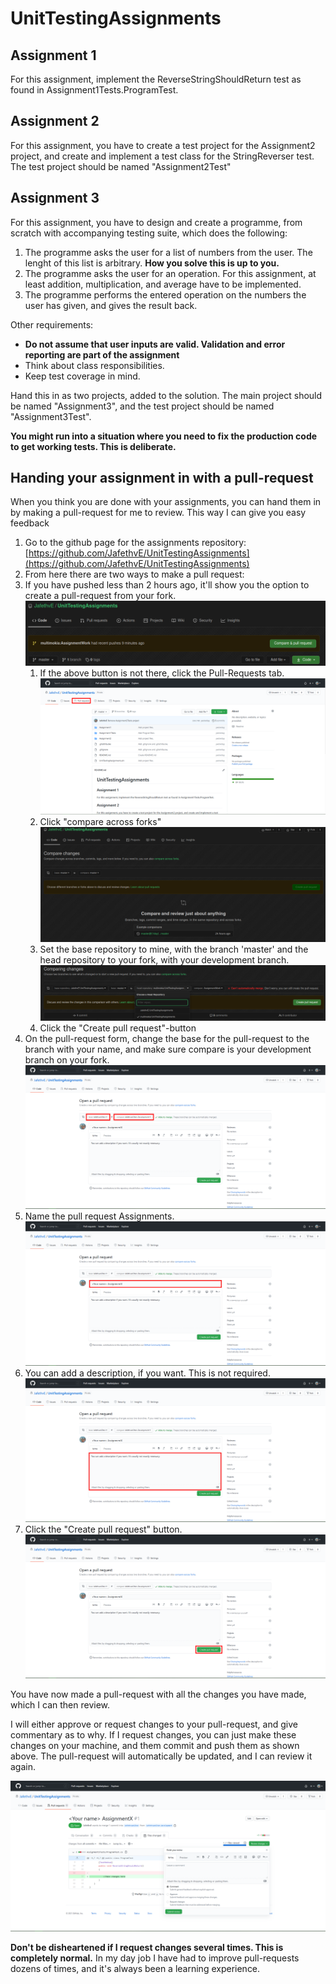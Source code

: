 # UnitTestingAssignments

## Assignment 1

For this assignment, implement the ReverseStringShouldReturn test as found in Assignment1Tests.ProgramTest.

## Assignment 2

For this assignment, you have to create a test project for the Assignment2 project, and create and implement a test class for the StringReverser test.
The test project should be named "Assignment2Test"

## Assignment 3

For this assignment, you have to design and create a programme, from scratch with accompanying testing suite, which does the following:

1. The programme asks the user for a list of numbers from the user. The lenght of this list is arbitrary. **How you solve this is up to you.**
2. The programme asks the user for an operation. For this assignment, at least addition, multiplication, and average have to be implemented.
3. The programme performs the entered operation on the numbers the user has given, and gives the result back.

Other requirements:

- **Do not assume that user inputs are valid. Validation and error reporting are part of the assignment**
- Think about class responsibilities.
- Keep test coverage in mind.

Hand this in as two projects, added to the solution. The main project should be named "Assignment3", and the test project should be named "Assignment3Test".


**You might run into a situation where you need to fix the production code to get working tests. This is deliberate.**

## Handing your assignment in with a pull-request

When you think you are done with your assignments, you can hand them in by making a pull-request for me to review.
This way I can give you easy feedback

1. Go to the github page for the assignments repository: [https://github.com/JafethvE/UnitTestingAssignments](https://github.com/JafethvE/UnitTestingAssignments)
2. From here there are two ways to make a pull request:
3. If you have pushed less than 2 hours ago, it'll show you the option to create a pull-request from your fork.
   ![Pull request button](Git_Tutorial_Visual_Studio/Pull_Request_From_Fork.png)
    1. If the above button is not there, click the Pull-Requests tab.
       ![Pull request tab](Git_Tutorial_Visual_Studio/Pull_Request_Tab.png)
    2. Click "compare across forks"
       ![Compare across forks](Git_Tutorial_Visual_Studio/Compare_Across_Forks.png)
    3. Set the base repository to mine, with the branch 'master' and the head repository to your fork, with your development branch.
       ![Set options](Git_Tutorial_Visual_Studio/Set_Diff.png)
    4. Click the "Create pull request"-button
3. On the pull-request form, change the base for the pull-request to the branch with your name, and make sure compare is your development branch on your fork.
   ![Make sure branch is correct](Git_Tutorial_Visual_Studio/Correct_Branches.png)
4. Name the pull request <Your name> Assignments.
   ![Pull request name](Git_Tutorial_Visual_Studio/Pull-request_Github_Name.png)
5. You can add a description, if you want. This is not required.
   ![Pull request message](Git_Tutorial_Visual_Studio/Pull-request_Github.PNG)
6. Click the "Create pull request" button.
   ![Pull request button](Git_Tutorial_Visual_Studio/Make_Pull-request_Github.png)

You have now made a pull-request with all the changes you have made, which I can then review.

I will either approve or request changes to your pull-request, and give commentary as to why.
If I request changes, you can just make these changes on your machine, and them commit and push them as shown above.
The pull-request will automatically be updated, and I can review it again.

![review](Git_Tutorial_Visual_Studio/Review.PNG)

**Don't be disheartened if I request changes several times. This is completely normal.**
In my day job I have had to improve pull-requests dozens of times, and it's always been a learning experience.